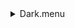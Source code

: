 <details><summary>Dark.menu</summary><blockquote><pre><details><summary>Dark.ckb</summary><blockquote><pre><details><summary>Shutter_Close.rcp</summary><blockquote><pre>SHUT IN
</pre></blockquote></details>for 1000
<details><summary>Dark_1Sums-noshutter.rcp</summary><blockquote><pre>DATA	RCAM	BOTH	656.28	1
DATA	RCAM	BOTH	656.28	1
</pre></blockquote></details>endfor
</pre></blockquote></details></pre></blockquote></details>